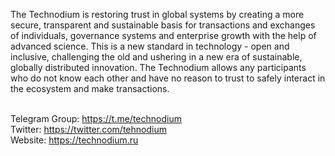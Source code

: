 ﻿The Technodium is restoring trust in global systems by creating a more secure, transparent and sustainable basis for transactions and exchanges of individuals, governance systems and enterprise growth with the help of advanced science. This is a new standard in technology - open and inclusive, challenging the old and ushering in a new era of sustainable, globally distributed innovation. The Technodium allows any participants who do not know each other and have no reason to trust to safely interact in the ecosystem and make transactions.


<br>
Telegram Group: <a href="https://t.me/technodium">https://t.me/technodium</a><br>
Twitter: <a href="https://twitter.com/tehnodium">https://twitter.com/tehnodium</a><br>
Website: <a href="https://technodium.ru">https://technodium.ru</a></p>
